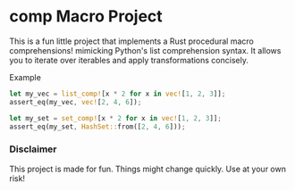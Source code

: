 # comp Macro Project

This is a fun little project that implements a Rust procedural macro comprehensions! mimicking Python's list comprehension syntax. It allows you to iterate over iterables and apply transformations concisely.

Example
```rust
let my_vec = list_comp![x * 2 for x in vec![1, 2, 3]];
assert_eq(my_vec, vec![2, 4, 6]);

let my_set = set_comp![x * 2 for x in vec![1, 2, 3]];
assert_eq(my_set, HashSet::from([2, 4, 6]));
```

### Disclaimer
This project is made for fun. Things might change quickly. Use at your own risk!